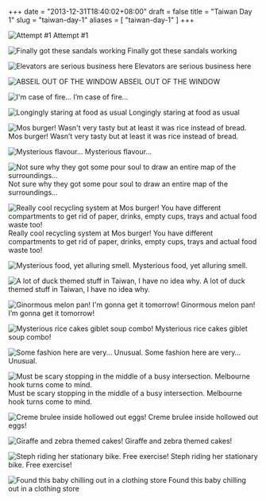 +++
date = "2013-12-31T18:40:02+08:00"
draft = false
title = "Taiwan Day 1"
slug = "taiwan-day-1"
aliases = [
	"taiwan-day-1"
]
+++



![Attempt #1](/travel-blog/images/2013/12/wpid-img_20131231_004403.jpg) Attempt #1 

![Finally got these sandals working](/travel-blog/images/2013/12/wpid-img_20131231_004907.jpg) Finally got these sandals working 

![Elevators are serious business here](/travel-blog/images/2013/12/wpid-img_20131231_003828.jpg) Elevators are serious business here 

![ABSEIL OUT OF THE WINDOW](/travel-blog/images/2013/12/wpid-img_20131231_004417.jpg) ABSEIL OUT OF THE WINDOW 

![I'm case of fire...](/travel-blog/images/2013/12/wpid-img_20131231_004435.jpg) I’m case of fire… 

![Longingly staring at food as usual](/travel-blog/images/2013/12/wpid-img_20131231_115848.jpg) Longingly staring at food as usual 

![Mos burger! Wasn't  very tasty but at least it was rice instead of bread.](/travel-blog/images/2013/12/wpid-img_20131231_120833.jpg) Mos burger! Wasn’t very tasty but at least it was rice instead of bread. 

![Mysterious flavour...](/travel-blog/images/2013/12/wpid-img_20131231_120854.jpg) Mysterious flavour… 

![Not sure why they got some pour soul to draw an entire map of the surroundings...](/travel-blog/images/2013/12/wpid-img_20131231_120909.jpg) Not sure why they got some pour soul to draw an entire map of the surroundings… 

![Really cool recycling system at Mos burger!  You have different compartments to get rid of paper, drinks, empty cups, trays and actual food waste too!](/travel-blog/images/2013/12/wpid-img_20131231_122241.jpg) Really cool recycling system at Mos burger! You have different compartments to get rid of paper, drinks, empty cups, trays and actual food waste too! 

![Mysterious food, yet alluring smell.](/travel-blog/images/2013/12/wpid-img_20131231_122700.jpg) Mysterious food, yet alluring smell. 

![A lot of duck themed stuff in Taiwan, I have no idea why.](/travel-blog/images/2013/12/wpid-img_20131231_123731.jpg) A lot of duck themed stuff in Taiwan, I have no idea why. 

![Ginormous melon pan! I'm gonna get it tomorrow!](/travel-blog/images/2013/12/wpid-img_20131231_125637.jpg) Ginormous melon pan! I’m gonna get it tomorrow! 

![Mysterious rice cakes giblet soup combo!](/travel-blog/images/2013/12/wpid-img_20131231_125850.jpg) Mysterious rice cakes giblet soup combo! 

![Some fashion here are very... Unusual.](/travel-blog/images/2013/12/wpid-img_20131231_133658.jpg) Some fashion here are very… Unusual. 

![Must be scary stopping in the middle of a busy intersection. Melbourne hook turns come to mind.](/travel-blog/images/2013/12/wpid-img_20131231_134210.jpg) Must be scary stopping in the middle of a busy intersection. Melbourne hook turns come to mind. 

![Creme brulee inside hollowed out eggs!](/travel-blog/images/2013/12/wpid-img_20131231_135248.jpg) Creme brulee inside hollowed out eggs! 

![Giraffe and zebra themed cakes!](/travel-blog/images/2013/12/wpid-img_20131231_135041.jpg) Giraffe and zebra themed cakes! 

![Steph riding her stationary bike. Free exercise!](/travel-blog/images/2013/12/wpid-img_20131231_144633.jpg) Steph riding her stationary bike. Free exercise! 

![Found this baby chilling out in a clothing store](/travel-blog/images/2013/12/wpid-img_20131231_1542431.jpg) Found this baby chilling out in a clothing store 
